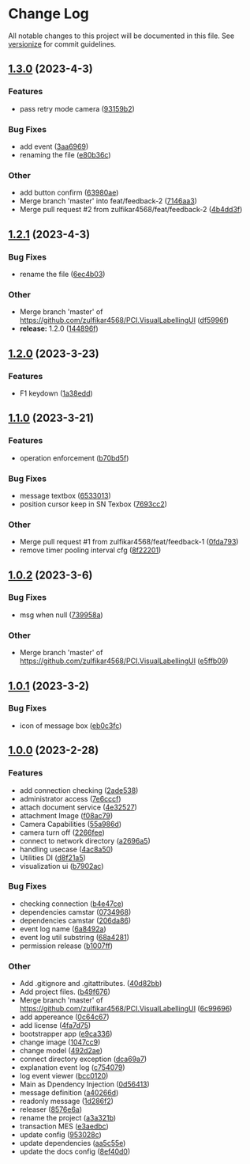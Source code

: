 # Change Log

All notable changes to this project will be documented in this file. See [versionize](https://github.com/versionize/versionize) for commit guidelines.

<a name="1.3.0"></a>
## [1.3.0](https://www.github.com/zulfikar4568/PCI.VisualLabellingUI/releases/tag/v1.3.0) (2023-4-3)

### Features

* pass retry mode camera ([93159b2](https://www.github.com/zulfikar4568/PCI.VisualLabellingUI/commit/93159b2a1de49a0b34de2075163ccf18d1e7455a))

### Bug Fixes

* add event ([3aa6969](https://www.github.com/zulfikar4568/PCI.VisualLabellingUI/commit/3aa6969f3a9e74eeb5780d98bc1501917f89fe71))
* renaming the file ([e80b36c](https://www.github.com/zulfikar4568/PCI.VisualLabellingUI/commit/e80b36ccd729f1f6cecfec658d2090a8e8113b98))

### Other

* add button confirm ([63980ae](https://www.github.com/zulfikar4568/PCI.VisualLabellingUI/commit/63980ae8420112b7ed73c1c1349b47b287174bf4))
* Merge branch 'master' into feat/feedback-2 ([7146aa3](https://www.github.com/zulfikar4568/PCI.VisualLabellingUI/commit/7146aa3198d7eafad8210efaa5e11d581a76ff03))
* Merge pull request #2 from zulfikar4568/feat/feedback-2 ([4b4dd3f](https://www.github.com/zulfikar4568/PCI.VisualLabellingUI/commit/4b4dd3f016ad03320fd7e43a513c714255d337a0))

<a name="1.2.1"></a>
## [1.2.1](https://www.github.com/zulfikar4568/PCI.VisualLabellingUI/releases/tag/v1.2.1) (2023-4-3)

### Bug Fixes

* rename the file ([6ec4b03](https://www.github.com/zulfikar4568/PCI.VisualLabellingUI/commit/6ec4b03c9ddb4e4ba0b91b1def533ecdf19e629b))

### Other

* Merge branch 'master' of https://github.com/zulfikar4568/PCI.VisualLabellingUI ([df5996f](https://www.github.com/zulfikar4568/PCI.VisualLabellingUI/commit/df5996f82552ea039df48b5d22cfea6dc8f397f5))
* **release:** 1.2.0 ([144896f](https://www.github.com/zulfikar4568/PCI.VisualLabellingUI/commit/144896fecf78df20778bafb342c18b0b103e5280))

<a name="1.2.0"></a>
## [1.2.0](https://www.github.com/zulfikar4568/PCI.VisualLabellingUI/releases/tag/v1.2.0) (2023-3-23)

### Features

*  F1 keydown ([1a38edd](https://www.github.com/zulfikar4568/PCI.VisualLabellingUI/commit/1a38edd486b6bae165d5961f37107d1c8018a5b9))

<a name="1.1.0"></a>
## [1.1.0](https://www.github.com/zulfikar4568/PCI.VisualLabellingUI/releases/tag/v1.1.0) (2023-3-21)

### Features

* operation enforcement ([b70bd5f](https://www.github.com/zulfikar4568/PCI.VisualLabellingUI/commit/b70bd5fd9dc86a40eb16d85a9b7a119a4adb7582))

### Bug Fixes

* message textbox ([6533013](https://www.github.com/zulfikar4568/PCI.VisualLabellingUI/commit/6533013d12850d8b3811bd2ccded3678adae53b9))
* position cursor keep in SN Texbox ([7693cc2](https://www.github.com/zulfikar4568/PCI.VisualLabellingUI/commit/7693cc293a291d0476ffee51abda92db05218264))

### Other

* Merge pull request #1 from zulfikar4568/feat/feedback-1 ([0fda793](https://www.github.com/zulfikar4568/PCI.VisualLabellingUI/commit/0fda793bdc06cd6e4870dba6a1291891e37467fd))
* remove timer pooling interval cfg ([8f22201](https://www.github.com/zulfikar4568/PCI.VisualLabellingUI/commit/8f22201abdf424fd900d35ea327da715153427d6))

<a name="1.0.2"></a>
## [1.0.2](https://www.github.com/zulfikar4568/PCI.VisualLabellingUI/releases/tag/v1.0.2) (2023-3-6)

### Bug Fixes

* msg when null ([739958a](https://www.github.com/zulfikar4568/PCI.VisualLabellingUI/commit/739958a63f7b79d68966dd334b75d15a62ddc769))

### Other

* Merge branch 'master' of https://github.com/zulfikar4568/PCI.VisualLabellingUI ([e5ffb09](https://www.github.com/zulfikar4568/PCI.VisualLabellingUI/commit/e5ffb09dfd332927eeb3966a7556193b36f891ea))

<a name="1.0.1"></a>
## [1.0.1](https://www.github.com/zulfikar4568/PCI.VisualLabellingUI/releases/tag/v1.0.1) (2023-3-2)

### Bug Fixes

* icon of message box ([eb0c3fc](https://www.github.com/zulfikar4568/PCI.VisualLabellingUI/commit/eb0c3fcad08621153d323b0419d6ce7ec71408f1))

<a name="1.0.0"></a>
## [1.0.0](https://www.github.com/zulfikar4568/PCI.VisualLabellingUI/releases/tag/v1.0.0) (2023-2-28)

### Features

* add connection checking ([2ade538](https://www.github.com/zulfikar4568/PCI.VisualLabellingUI/commit/2ade53836d023cbce5e7e14e31801da34df0f8b4))
* administrator access ([7e6cccf](https://www.github.com/zulfikar4568/PCI.VisualLabellingUI/commit/7e6cccf6e98bfea6efb62ed782aef71c9c57df99))
* attach document service ([4e32527](https://www.github.com/zulfikar4568/PCI.VisualLabellingUI/commit/4e325276bac7c3f97d3e63fceecc3f7a90b80c1d))
* attachment Image ([f08ac79](https://www.github.com/zulfikar4568/PCI.VisualLabellingUI/commit/f08ac79eed5941a2eb65b42f026297022bd2f0de))
* Camera Capabilities ([55a986d](https://www.github.com/zulfikar4568/PCI.VisualLabellingUI/commit/55a986d14d4f0caf8f890ed4d11514d19f788939))
* camera turn off ([2266fee](https://www.github.com/zulfikar4568/PCI.VisualLabellingUI/commit/2266fee1fcabfae77ee1a2cb46fffe6ca72e5545))
* connect to network directory ([a2696a5](https://www.github.com/zulfikar4568/PCI.VisualLabellingUI/commit/a2696a5de854f4ebd6e02438a7d8ef80c1970944))
* handling usecase ([4ac8a50](https://www.github.com/zulfikar4568/PCI.VisualLabellingUI/commit/4ac8a50b0676ef562d1b2319a352f2288598725f))
* Utilities DI ([d8f21a5](https://www.github.com/zulfikar4568/PCI.VisualLabellingUI/commit/d8f21a52ace09e60751a7b96ae8b9d8bfc5c4972))
* visualization ui ([b7902ac](https://www.github.com/zulfikar4568/PCI.VisualLabellingUI/commit/b7902acb8fd15d40de8b83e457c043c50dc7ce7e))

### Bug Fixes

* checking connection ([b4e47ce](https://www.github.com/zulfikar4568/PCI.VisualLabellingUI/commit/b4e47ce6280436eb59d0f654ef55bf7ec6fbf8c5))
* dependencies camstar ([0734968](https://www.github.com/zulfikar4568/PCI.VisualLabellingUI/commit/0734968f4a53b28d0c0424a304ab677162b2007e))
* dependencies camstar ([206da86](https://www.github.com/zulfikar4568/PCI.VisualLabellingUI/commit/206da8666b4a92c654a1f5edc62cdc436c48e192))
* event log name ([6a8492a](https://www.github.com/zulfikar4568/PCI.VisualLabellingUI/commit/6a8492ab0356e6fc19c56ac694b1463c9d7310c7))
* event log util substring ([68a4281](https://www.github.com/zulfikar4568/PCI.VisualLabellingUI/commit/68a4281066b2e9c9a1e9e88ae910d4b8d1f130c6))
* permission release ([b1007ff](https://www.github.com/zulfikar4568/PCI.VisualLabellingUI/commit/b1007ff3d867b1a21339317397bb397dcae5debd))

### Other

* Add .gitignore and .gitattributes. ([40d82bb](https://www.github.com/zulfikar4568/PCI.VisualLabellingUI/commit/40d82bb0be05e0c80ed96cbece4126bd1265fd1b))
* Add project files. ([b49f676](https://www.github.com/zulfikar4568/PCI.VisualLabellingUI/commit/b49f6767eeef03b065500cf897fc4574314259e7))
* Merge branch 'master' of https://github.com/zulfikar4568/PCI.VisualLabellingUI ([6c99696](https://www.github.com/zulfikar4568/PCI.VisualLabellingUI/commit/6c996964c2e809ffef92bad13fd4bdb96d691615))
* add appereance ([0c64c67](https://www.github.com/zulfikar4568/PCI.VisualLabellingUI/commit/0c64c674bed9b22a0817353ff123e96e0cb65895))
* add license ([4fa7d75](https://www.github.com/zulfikar4568/PCI.VisualLabellingUI/commit/4fa7d757be57ac2ba9c71cf9c9de6ed6a0147773))
* bootstrapper app ([e9ca336](https://www.github.com/zulfikar4568/PCI.VisualLabellingUI/commit/e9ca336895ac2c16217463471553cf8392360c3e))
* change image ([1047cc9](https://www.github.com/zulfikar4568/PCI.VisualLabellingUI/commit/1047cc93d242eacefbb21b68bab6790524e8b50d))
* change model ([492d2ae](https://www.github.com/zulfikar4568/PCI.VisualLabellingUI/commit/492d2aed1879a9f625a7bb55654e9498964a499e))
* connect directory exception ([dca69a7](https://www.github.com/zulfikar4568/PCI.VisualLabellingUI/commit/dca69a7760f7e7a58156738d4327af0322694519))
* explanation event log ([c754079](https://www.github.com/zulfikar4568/PCI.VisualLabellingUI/commit/c754079106d365bf4dbcdee4f5d603bf4ca28d59))
* log event viewer ([bcc0120](https://www.github.com/zulfikar4568/PCI.VisualLabellingUI/commit/bcc0120b608b86626906246bd9d0a0ecf24c1d1c))
* Main as Dpendency Injection ([0d56413](https://www.github.com/zulfikar4568/PCI.VisualLabellingUI/commit/0d564130b8bdc33a4c8eef090f4a13e16fb36a17))
* message definition ([a40266d](https://www.github.com/zulfikar4568/PCI.VisualLabellingUI/commit/a40266d425cba0ff9827ef8ea5754d437c93cbc5))
* readonly message ([1d286f2](https://www.github.com/zulfikar4568/PCI.VisualLabellingUI/commit/1d286f2f0eb8c5eaabd1560cdf052f4e3a890a11))
* releaser ([8576e6a](https://www.github.com/zulfikar4568/PCI.VisualLabellingUI/commit/8576e6a8f4808f6f9ac845e2c71c36a0bca0daea))
* rename the project ([a3a321b](https://www.github.com/zulfikar4568/PCI.VisualLabellingUI/commit/a3a321bcca7071b2542d457b39094e9a8a113ea2))
* transaction MES ([e3aedbc](https://www.github.com/zulfikar4568/PCI.VisualLabellingUI/commit/e3aedbc533b3f4a0fe8de40b663dbd0b096cad9a))
* update config ([953028c](https://www.github.com/zulfikar4568/PCI.VisualLabellingUI/commit/953028c7b70a071cb7c94137310af3ff6330f6e3))
* update dependencies ([aa5c55e](https://www.github.com/zulfikar4568/PCI.VisualLabellingUI/commit/aa5c55e4e759c1e1f7535ce50036265c0bc13a28))
* update the docs config ([8ef40d0](https://www.github.com/zulfikar4568/PCI.VisualLabellingUI/commit/8ef40d06f2604de3a2a9dc65670fce35025ab849))

